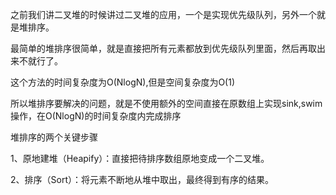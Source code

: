 之前我们讲二叉堆的时候讲过二叉堆的应用，一个是实现优先级队列，另外一个就是堆排序。

最简单的堆排序很简单，就是直接把所有元素都放到优先级队列里面，然后再取出来不就行了。

这个方法的时间复杂度为O(NlogN),但是空间复杂度为O(1)

所以堆排序要解决的问题，就是不使用额外的空间直接在原数组上实现sink,swim操作，在O(NlogN)的时间复杂度内完成排序

堆排序的两个关键步骤

1、原地建堆（Heapify）：直接把待排序数组原地变成一个二叉堆。

2、排序（Sort）：将元素不断地从堆中取出，最终得到有序的结果。

